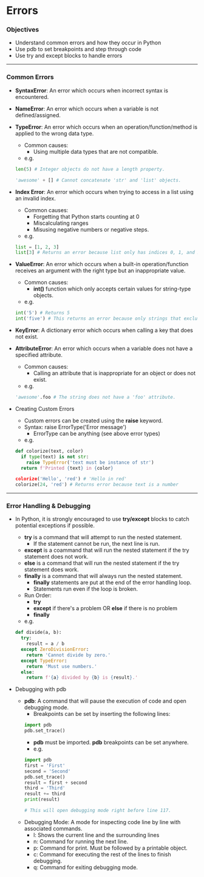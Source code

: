 # Errors

### Objectives

- Understand common errors and how they occur in Python
- Use pdb to set breakpoints and step through code
- Use try and except blocks to handle errors

---

### Common Errors

- **SyntaxError**:  An error which occurs when incorrect syntax is encountered.

- **NameError**:  An error which occurs when a variable is not defined/assigned.

- **TypeError**:  An error which occurs when an operation/function/method is applied to the wrong data type.
  - Common causes:
    - Using multiple data types that are not compatible.
  - e.g.
  ```python
  len(5) # Integer objects do not have a length property.
  
  'awesome' + [] # Cannot concatenate 'str' and 'list' objects.
  ```

- **Index Error**:  An error which occurs when trying to access in a list using an invalid index.
  - Common causes:
    - Forgetting that Python starts counting at 0
    - Miscalculating ranges
    - Misusing negative numbers or negative steps.
  - e.g.
  ```python
  list = [1, 2, 3]
  list[3] # Returns an error because list only has indices 0, 1, and 2.
  ```

- **ValueError**:  An error which occurs when a built-in operation/function receives an argument with the right type but an inappropriate value.
  - Common causes:
    - **int()** function which only accepts certain values for string-type objects.
  - e.g.
  ```python
  int('5') # Returns 5
  int('five') # This returns an error because only strings that exclusively contain numbers are accepted.
  ```

- **KeyError**:  A dictionary error which occurs when calling a key that does not exist.

- **AttributeError**:  An error which occurs when a variable does not have a specified attribute.
  - Common causes:
    - Calling an attribute that is inappropriate for an object or does not exist.
  - e.g.
  ```python
  'awesome'.foo # The string does not have a 'foo' attribute.
  ```

- Creating Custom Errors
  - Custom errors can be created using the **raise** keyword.
  - Syntax:  raise ErrorType('Error message')
    - ErrorType can be anything (see above error types)
  - e.g.
  ```python
  def colorize(text, color)
    if type(text) is not str:
      raise TypeError('text must be instance of str')
    return f'Printed {text} in {color}
  
  colorize('Hello', 'red') # 'Hello in red'
  colorize(24, 'red') # Returns error because text is a number
  ```

---

### Error Handling & Debugging

- In Python, it is strongly encouraged to use **try/except** blocks to catch potential exceptions if possible.
  - **try** is a command that will attempt to run the nested statement.
    - If the statement cannot be run, the next line is run.
  - **except** is a coammand that will run the nested statement if the try statement does not work.
  - **else** is a command that will run the nested statement if the try statement does work.
  - **finally** is a command that will always run the nested statement.
    - **finally** statements are put at the end of the error handling loop.
    - Statements run even if the loop is broken.
  - Run Order:
    - **try**
    - **except** if there's a problem OR **else** if there is no problem
    - **finally**
  - e.g.
  ```python
  def divide(a, b):
    try:
      result = a / b
    except ZeroDivisionError:
      return 'Cannot divide by zero.'
    except TypeError:
      return 'Must use numbers.'
    else:
      return f'{a} divided by {b} is {result}.'
  ```

- Debugging with pdb
  - **pdb**:  A command that will pause the execution of code and open debugging mode.
    - Breakpoints can be set by inserting the following lines:
    ```python
    import pdb
    pdb.set_trace()
    ```
      - **pdb** must be imported.  **pdb** breakpoints can be set anywhere.
    - e.g.
    ```python
    import pdb
    first = 'First'
    second = 'Second'
    pdb.set_trace()
    result = first + second
    third = 'Third'
    result += third
    print(result)

    # This will open debugging mode right before line 117.
    ```
  - Debugging Mode:  A mode for inspecting code line by line with associated commands.
    - l:  Shows the current line and the surrounding lines
    - n:  Command for running the next line.
    - p:  Command for print.  Must be followed by a printable object.
    - c:  Command for executing the rest of the lines to finish debugging.
    - q:  Command for exiting debugging mode.

